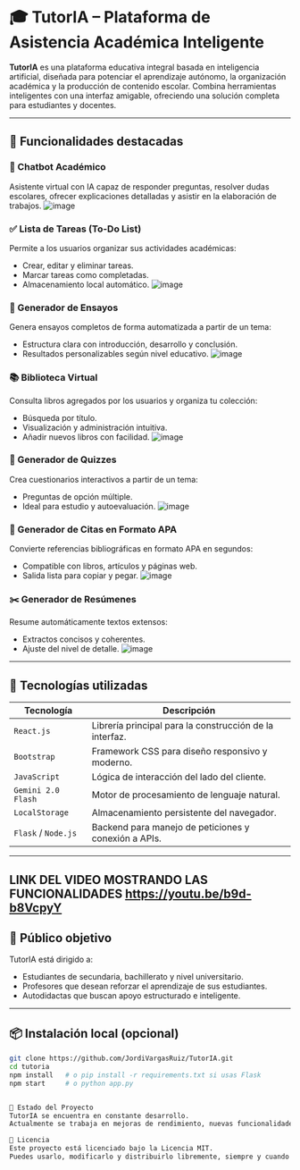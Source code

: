 # 🎓 TutorIA – Plataforma de Asistencia Académica Inteligente

**TutorIA** es una plataforma educativa integral basada en inteligencia artificial, diseñada para potenciar el aprendizaje autónomo, la organización académica y la producción de contenido escolar. Combina herramientas inteligentes con una interfaz amigable, ofreciendo una solución completa para estudiantes y docentes.

---

## 🚀 Funcionalidades destacadas

### 🤖 Chatbot Académico
Asistente virtual con IA capaz de responder preguntas, resolver dudas escolares, ofrecer explicaciones detalladas y asistir en la elaboración de trabajos.
![image](https://github.com/user-attachments/assets/04047663-6a5f-42b1-82ec-a6871841617a)

### ✅ Lista de Tareas (To-Do List)
Permite a los usuarios organizar sus actividades académicas:
- Crear, editar y eliminar tareas.
- Marcar tareas como completadas.
- Almacenamiento local automático.
![image](https://github.com/user-attachments/assets/6d7ae012-e32d-467d-85b5-2b06aad2927d)

### 📝 Generador de Ensayos
Genera ensayos completos de forma automatizada a partir de un tema:
- Estructura clara con introducción, desarrollo y conclusión.
- Resultados personalizables según nivel educativo.
![image](https://github.com/user-attachments/assets/ee009456-54fe-4a97-9ac1-0da294213eb8)

### 📚 Biblioteca Virtual
Consulta libros agregados por los usuarios y organiza tu colección:
- Búsqueda por título.
- Visualización y administración intuitiva.
- Añadir nuevos libros con facilidad.
![image](https://github.com/user-attachments/assets/f1535902-9f24-4e97-8b1f-dd9728f2b2da)

### 🧠 Generador de Quizzes
Crea cuestionarios interactivos a partir de un tema:
- Preguntas de opción múltiple.
- Ideal para estudio y autoevaluación.
![image](https://github.com/user-attachments/assets/03d837a1-72b2-4c6c-8dfb-dbcaf6cb718e)

### 🧾 Generador de Citas en Formato APA
Convierte referencias bibliográficas en formato APA en segundos:
- Compatible con libros, artículos y páginas web.
- Salida lista para copiar y pegar.
![image](https://github.com/user-attachments/assets/aac7505c-ffab-4c62-8c2e-b3f68825b7d8)

### ✂️ Generador de Resúmenes
Resume automáticamente textos extensos:
- Extractos concisos y coherentes.
- Ajuste del nivel de detalle.
![image](https://github.com/user-attachments/assets/73984225-56d6-41f1-968d-bd3689969edb)

---

## 🧰 Tecnologías utilizadas

| Tecnología            | Descripción                                      |
|------------------------|--------------------------------------------------|
| `React.js`             | Librería principal para la construcción de la interfaz. |
| `Bootstrap`            | Framework CSS para diseño responsivo y moderno. |
| `JavaScript`           | Lógica de interacción del lado del cliente.     |
| `Gemini 2.0 Flash`     | Motor de procesamiento de lenguaje natural.     |
| `LocalStorage`         | Almacenamiento persistente del navegador.       |
| `Flask` / `Node.js`    | Backend para manejo de peticiones y conexión a APIs. |

---

LINK DEL VIDEO MOSTRANDO LAS FUNCIONALIDADES
https://youtu.be/b9d-b8VcpyY
---

## 👥 Público objetivo

TutorIA está dirigido a:
- Estudiantes de secundaria, bachillerato y nivel universitario.
- Profesores que desean reforzar el aprendizaje de sus estudiantes.
- Autodidactas que buscan apoyo estructurado e inteligente.

---

## 📦 Instalación local (opcional)

```bash
git clone https://github.com/JordiVargasRuiz/TutorIA.git
cd tutoria
npm install   # o pip install -r requirements.txt si usas Flask
npm start     # o python app.py


📌 Estado del Proyecto
TutorIA se encuentra en constante desarrollo.
Actualmente se trabaja en mejoras de rendimiento, nuevas funcionalidades educativas y optimización del uso de Gemini 2.0 Flash.

📄 Licencia
Este proyecto está licenciado bajo la Licencia MIT.
Puedes usarlo, modificarlo y distribuirlo libremente, siempre y cuando se otorgue el crédito correspondiente.
